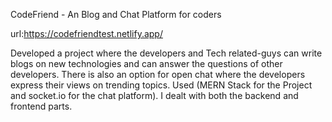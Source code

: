 CodeFriend - An Blog and Chat Platform for coders

url:https://codefriendtest.netlify.app/

Developed a project where the developers and Tech related-guys can write blogs on new technologies and can answer the questions of other developers. There is also an option for open chat where the developers express their views on trending topics. Used (MERN Stack for the Project and socket.io for the chat platform). I dealt with both the backend and frontend parts.
